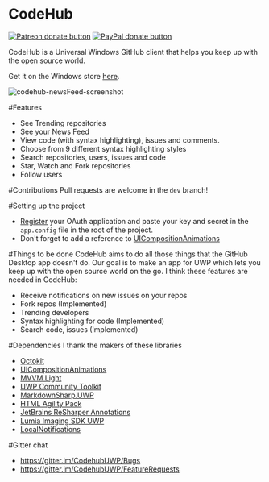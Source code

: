 # CodeHub
<span class="badge-patreon"><a href="https://www.patreon.com/aalok05" title="Donate to this project using Patreon"><img src="https://img.shields.io/badge/patreon-donate-yellow.svg" alt="Patreon donate button" /></a></span>
<span class="badge-paypal"><a href="https://www.paypal.me/aalok05" title="Donate to this project using Paypal"><img src="https://img.shields.io/badge/paypal-donate-yellow.svg" alt="PayPal donate button" /></a></span>

CodeHub is a Universal Windows GitHub client that helps you keep up with the open source world.

Get it on the Windows store [here](https://www.microsoft.com/en-us/store/p/codehub-a-client-for-github/9nblggh52tbd#).

![codehub-newsFeed-screenshot](http://imagizer.imageshack.us/a/img921/8086/bhBO7h.png)

#Features
* See Trending repositories
* See your News Feed
* View code (with syntax highlighting), issues and comments. 
* Choose from 9 different syntax highlighting styles
* Search repositories, users, issues and code
* Star, Watch and Fork repositories
* Follow users

#Contributions
Pull requests are welcome in the `dev` branch!

#Setting up the project 
* [Register](https://github.com/settings/developers) your OAuth application and paste your key and secret in the `app.config` file in the root of the project.
* Don't forget to add a reference to [UICompositionAnimations](https://github.com/Sergio0694/UICompositionAnimations)

#Things to be done
CodeHub aims to do all those things that the GitHub Desktop app doesn't do. Our goal is to make an app for UWP which lets you keep up with the open source world on the go.
I think these features are needed in CodeHub:
* Receive notifications on new issues on your repos
* Fork repos (Implemented)
* Trending developers
* Syntax highlighting for code (Implemented)
* Search code, issues (Implemented)

#Dependencies
I thank the makers of these libraries
* [Octokit](https://github.com/octokit/octokit.net)
* [UICompositionAnimations](https://github.com/Sergio0694/UICompositionAnimations)
* [MVVM Light](https://www.nuget.org/packages/MvvmLightLibs/)
* [UWP Community Toolkit](https://github.com/Microsoft/UWPCommunityToolkit)
* [MarkdownSharp.UWP](https://www.nuget.org/packages/MarkdownSharp.UWP/)
* [HTML Agility Pack](https://www.nuget.org/packages/HtmlAgilityPack)
* [JetBrains ReSharper Annotations](https://www.nuget.org/packages/JetBrains.Annotations)
* [Lumia Imaging SDK UWP](https://www.nuget.org/packages/LumiaImagingSDK.UWP/)
* [LocalNotifications](https://github.com/RavinduL/LocalNotifications)

#Gitter chat
* https://gitter.im/CodehubUWP/Bugs
* https://gitter.im/CodehubUWP/FeatureRequests
